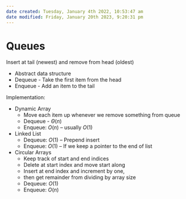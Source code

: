 ```yaml
---
date created: Tuesday, January 4th 2022, 10:53:47 am
date modified: Friday, January 20th 2023, 9:20:31 pm
---
```


# Queues

Insert at tail (newest) and remove from head (oldest)

- Abstract data structure
- Dequeue - Take the first item from the head
- Enqueue - Add an item to the tail

Implementation:

- Dynamic Array
    - Move each item up whenever we remove something from queue
    - Dequeue - $\Theta(n)$
    - Enqueue: $O(n)$ – usually $O(1)$
- Linked List
    - Dequeue: $O(1)$ – Prepend insert
    - Enqueue: $O(1)$ – If we keep a pointer to the end of list
- Circular Arrays
    - Keep track of start and end indices
    - Delete at start index and move start along
    - Insert at end index and increment by one,
    - then get remainder from dividing by array size
    - Dequeue: $O(1)$
    - Enqueue: $O(n)$
